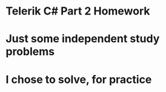 # Telerik C# Part 2 Homework
# Just some independent study problems 
# I chose to solve, for practice
